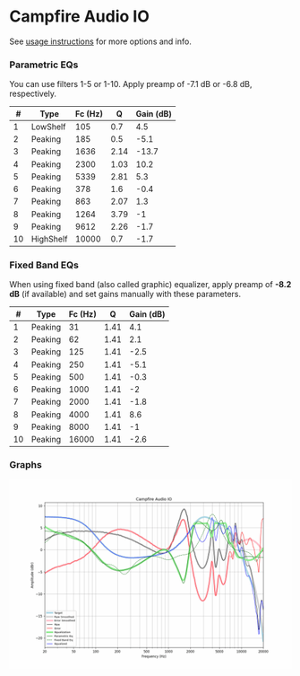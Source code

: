 # Campfire Audio IO
See [usage instructions](https://github.com/jaakkopasanen/AutoEq#usage) for more options and info.

### Parametric EQs
You can use filters 1-5 or 1-10. Apply preamp of -7.1 dB or -6.8 dB, respectively.

|   # | Type      |   Fc (Hz) |    Q |   Gain (dB) |
|-----|-----------|-----------|------|-------------|
|   1 | LowShelf  |       105 | 0.7  |         4.5 |
|   2 | Peaking   |       185 | 0.5  |        -5.1 |
|   3 | Peaking   |      1636 | 2.14 |       -13.7 |
|   4 | Peaking   |      2300 | 1.03 |        10.2 |
|   5 | Peaking   |      5339 | 2.81 |         5.3 |
|   6 | Peaking   |       378 | 1.6  |        -0.4 |
|   7 | Peaking   |       863 | 2.07 |         1.3 |
|   8 | Peaking   |      1264 | 3.79 |        -1   |
|   9 | Peaking   |      9612 | 2.26 |        -1.7 |
|  10 | HighShelf |     10000 | 0.7  |        -1.7 |

### Fixed Band EQs
When using fixed band (also called graphic) equalizer, apply preamp of **-8.2 dB** (if available) and set gains manually with these parameters.

|   # | Type    |   Fc (Hz) |    Q |   Gain (dB) |
|-----|---------|-----------|------|-------------|
|   1 | Peaking |        31 | 1.41 |         4.1 |
|   2 | Peaking |        62 | 1.41 |         2.1 |
|   3 | Peaking |       125 | 1.41 |        -2.5 |
|   4 | Peaking |       250 | 1.41 |        -5.1 |
|   5 | Peaking |       500 | 1.41 |        -0.3 |
|   6 | Peaking |      1000 | 1.41 |        -2   |
|   7 | Peaking |      2000 | 1.41 |        -1.8 |
|   8 | Peaking |      4000 | 1.41 |         8.6 |
|   9 | Peaking |      8000 | 1.41 |        -1   |
|  10 | Peaking |     16000 | 1.41 |        -2.6 |

### Graphs
![](./Campfire%20Audio%20IO.png)
